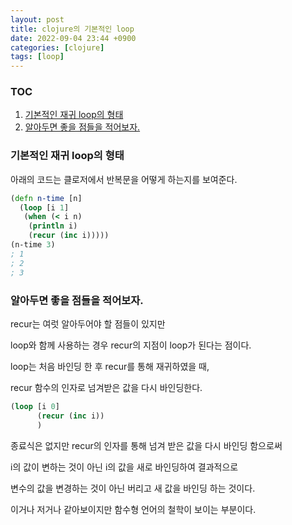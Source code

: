 ```yaml
---
layout: post
title: clojure의 기본적인 loop
date: 2022-09-04 23:44 +0900
categories: [clojure]
tags: [loop]
---
```

### TOC
1. [기본적인 재귀 loop의 형태](#기본적인-재귀-loop의-형태)
1. [알아두면 좋을 점들을 적어보자.](#알아두면-좋을-점들을-적어보자.)

### 기본적인 재귀 loop의 형태

아래의 코드는 클로저에서 반복문을 어떻게 하는지를 보여준다.

```clojure
(defn n-time [n]
  (loop [i 1]
   (when (< i n)
    (println i)
    (recur (inc i)))))
(n-time 3)
; 1
; 2
; 3
```

### 알아두면 좋을 점들을 적어보자.

recur는 여럿 알아두어야 할 점들이 있지만

loop와 함께 사용하는 경우 recur의 지점이 loop가 된다는 점이다.

loop는 처음 바인딩 한 후 recur를 통해 재귀하였을 때,

recur 함수의 인자로 넘겨받은 값을 다시 바인딩한다.

```clojure
(loop [i 0]
      (recur (inc i))
      )
```
종료식은 없지만 recur의 인자를 통해 넘겨 받은 값을 다시 바인딩 함으로써

i의 값이 변하는 것이 아닌 i의 값을 새로 바인딩하여 결과적으로

변수의 값을 변경하는 것이 아닌 버리고 새 값을 바인딩 하는 것이다.

이거나 저거나 같아보이지만 함수형 언어의 철학이 보이는 부분이다.


